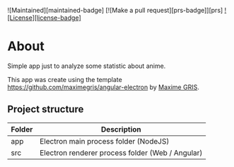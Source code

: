 ![Maintained][maintained-badge]
[![Make a pull request][prs-badge]][prs]
[![License][license-badge]](LICENSE.md)

# About

Simple app just to analyze some statistic about anime.

This app was create using the template https://github.com/maximegris/angular-electron by [Maxime GRIS](https://github.com/maximegris).

## Project structure

| Folder | Description                                      |
|--------|--------------------------------------------------|
| app    | Electron main process folder (NodeJS)            |
| src    | Electron renderer process folder (Web / Angular) |

